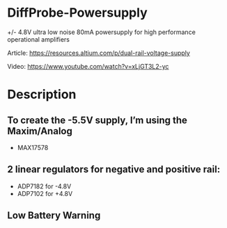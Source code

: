 # DiffProbe-Powersupply
+/- 4.8V ultra low noise 80mA powersupply for high performance operational amplifiers


Article: https://resources.altium.com/p/dual-rail-voltage-supply

Video: https://www.youtube.com/watch?v=xLjGT3L2-yc

# Description

## To create the -5.5V supply, I’m using the Maxim/Analog 

- MAX17578

## 2 linear regulators for negative and positive rail:

 - ADP7182 for -4.8V
 - ADP7102 for +4.8V

## Low Battery Warning
